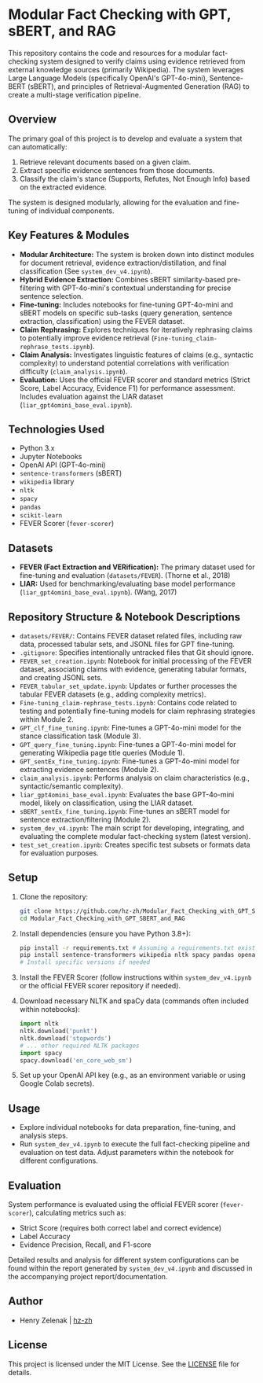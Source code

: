# Modular Fact Checking with GPT, sBERT, and RAG

This repository contains the code and resources for a modular fact-checking system designed to verify claims using evidence retrieved from external knowledge sources (primarily Wikipedia). The system leverages Large Language Models (specifically OpenAI's GPT-4o-mini), Sentence-BERT (sBERT), and principles of Retrieval-Augmented Generation (RAG) to create a multi-stage verification pipeline.

## Overview

The primary goal of this project is to develop and evaluate a system that can automatically:

1. Retrieve relevant documents based on a given claim.
2. Extract specific evidence sentences from those documents.
3. Classify the claim's stance (Supports, Refutes, Not Enough Info) based on the extracted evidence.

The system is designed modularly, allowing for the evaluation and fine-tuning of individual components.

## Key Features & Modules

* **Modular Architecture:** The system is broken down into distinct modules for document retrieval, evidence extraction/distillation, and final classification (See `system_dev_v4.ipynb`).
* **Hybrid Evidence Extraction:** Combines sBERT similarity-based pre-filtering with GPT-4o-mini's contextual understanding for precise sentence selection.
* **Fine-tuning:** Includes notebooks for fine-tuning GPT-4o-mini and sBERT models on specific sub-tasks (query generation, sentence extraction, classification) using the FEVER dataset.
* **Claim Rephrasing:** Explores techniques for iteratively rephrasing claims to potentially improve evidence retrieval (`Fine-tuning_claim-rephrase_tests.ipynb`).
* **Claim Analysis:** Investigates linguistic features of claims (e.g., syntactic complexity) to understand potential correlations with verification difficulty (`claim_analysis.ipynb`).
* **Evaluation:** Uses the official FEVER scorer and standard metrics (Strict Score, Label Accuracy, Evidence F1) for performance assessment. Includes evaluation against the LIAR dataset (`liar_gpt4omini_base_eval.ipynb`).

## Technologies Used

* Python 3.x
* Jupyter Notebooks
* OpenAI API (GPT-4o-mini)
* `sentence-transformers` (sBERT)
* `wikipedia` library
* `nltk`
* `spacy`
* `pandas`
* `scikit-learn`
* FEVER Scorer (`fever-scorer`)

## Datasets

* **FEVER (Fact Extraction and VERification):** The primary dataset used for fine-tuning and evaluation (`datasets/FEVER`). (Thorne et al., 2018)
* **LIAR:** Used for benchmarking/evaluating base model performance (`liar_gpt4omini_base_eval.ipynb`). (Wang, 2017)

## Repository Structure & Notebook Descriptions

* `datasets/FEVER/`: Contains FEVER dataset related files, including raw data, processed tabular sets, and JSONL files for GPT fine-tuning.
* `.gitignore`: Specifies intentionally untracked files that Git should ignore.
* `FEVER_set_creation.ipynb`: Notebook for initial processing of the FEVER dataset, associating claims with evidence, generating tabular formats, and creating JSONL sets.
* `FEVER_tabular_set_update.ipynb`: Updates or further processes the tabular FEVER datasets (e.g., adding complexity metrics).
* `Fine-tuning_claim-rephrase_tests.ipynb`: Contains code related to testing and potentially fine-tuning models for claim rephrasing strategies within Module 2.
* `GPT_clf_fine_tuning.ipynb`: Fine-tunes a GPT-4o-mini model for the stance classification task (Module 3).
* `GPT_query_fine_tuning.ipynb`: Fine-tunes a GPT-4o-mini model for generating Wikipedia page title queries (Module 1).
* `GPT_sentEx_fine_tuning.ipynb`: Fine-tunes a GPT-4o-mini model for extracting evidence sentences (Module 2).
* `claim_analysis.ipynb`: Performs analysis on claim characteristics (e.g., syntactic/semantic complexity).
* `liar_gpt4omini_base_eval.ipynb`: Evaluates the base GPT-4o-mini model, likely on classification, using the LIAR dataset.
* `sBERT_sentEx_fine_tuning.ipynb`: Fine-tunes an sBERT model for sentence extraction/filtering (Module 2).
* `system_dev_v4.ipynb`: The main script for developing, integrating, and evaluating the complete modular fact-checking system (latest version).
* `test_set_creation.ipynb`: Creates specific test subsets or formats data for evaluation purposes.

## Setup

1. Clone the repository:

    ```bash
    git clone https://github.com/hz-zh/Modular_Fact_Checking_with_GPT_SBERT_and_RAG.git
    cd Modular_Fact_Checking_with_GPT_SBERT_and_RAG
    ```

2. Install dependencies (ensure you have Python 3.8+):

    ```bash
    pip install -r requirements.txt # Assuming a requirements.txt exists or listing key packages
    pip install sentence-transformers wikipedia nltk spacy pandas openai scikit-learn rouge-score
    # Install specific versions if needed
    ```

3. Install the FEVER Scorer (follow instructions within `system_dev_v4.ipynb` or the official FEVER scorer repository if needed).
4. Download necessary NLTK and spaCy data (commands often included within notebooks):

    ```python
    import nltk
    nltk.download('punkt')
    nltk.download('stopwords')
    # ... other required NLTK packages
    import spacy
    spacy.download('en_core_web_sm')
    ```

5. Set up your OpenAI API key (e.g., as an environment variable or using Google Colab secrets).

## Usage

* Explore individual notebooks for data preparation, fine-tuning, and analysis steps.
* Run `system_dev_v4.ipynb` to execute the full fact-checking pipeline and evaluation on test data. Adjust parameters within the notebook for different configurations.

## Evaluation

System performance is evaluated using the official FEVER scorer (`fever-scorer`), calculating metrics such as:

* Strict Score (requires both correct label and correct evidence)
* Label Accuracy
* Evidence Precision, Recall, and F1-score

Detailed results and analysis for different system configurations can be found within the report generated by `system_dev_v4.ipynb` and discussed in the accompanying project report/documentation.

## Author

* Henry Zelenak | [hz-zh](https://github.com/hz-zh)

## License

This project is licensed under the MIT License. See the [LICENSE](LICENSE) file for details.
